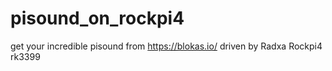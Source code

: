 # pisound_on_rockpi4
get your incredible pisound from https://blokas.io/ driven by Radxa Rockpi4 rk3399

